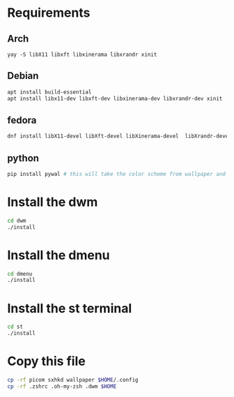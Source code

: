 # Requirements

## Arch

```
yay -S libX11 libxft libxinerama libxrandr xinit

```

## Debian

```bash
apt install build-essential
apt install libx11-dev libxft-dev libxinerama-dev libxrandr-dev xinit
```

## fedora

```bash
dnf install libX11-devel libXft-devel libXinerama-devel  libXrandr-devel xorg-x11-xinit-session
```

## python

```bash
pip install pywal # this will take the color scheme from wallpaper and apply in dmenu, dwm, st
```

# Install the dwm

```bash
cd dwm
./install
```

# Install the dmenu

```bash
cd dmenu
./install
```

# Install the st terminal

```bash
cd st
./install
```

# Copy this file

```bash
cp -rf picom sxhkd wallpaper $HOME/.config
cp -rf .zshrc .oh-my-zsh .dwm $HOME
```
